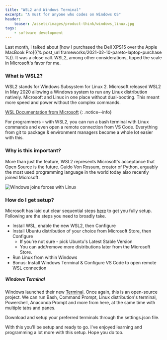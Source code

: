 ```yaml
---
title: "WSL2 and Windows Terminal"
excerpt: "A must for anyone who codes on Windows OS"
header:
    teaser: /assets/images/product-think/windows_linux.jpg
tags:
    - software development
---
```

Last month, I talked about [how I purchased the Dell XPS15 over the Apple MacBook Pro]({% post_url frameworks/2021-02-10-pareto-laptop-purchase %}). It was a close call. WSL2, among other considerations, tipped the scale in Microsoft's favor for me.

### What is WSL2?
WSL2 stands for Windows Subsystem for Linux 2. Microsoft released WSL2 in May 2020 allowing a Windows system to run any Linux distribution natively. Microsoft and Linux in one place without dual-booting. This meant more speed and power without the complex commands.

[WSL Documentation from Microsoft](https://docs.microsoft.com/en-us/windows/wsl/)
{: .notice--info}

For programmers - with WSL2, you can run a bash terminal with Linux commands and even open a remote connection from VS Code. Everything from git to package & environment managers become a whole lot easier with this.

### Why is this important?
More than just the feature, WSL2 represents Microsoft's acceptance that Open Source is the future. Guido Von Rossum, creator of Python, arguably the most used programming language in the world today also recently joined Microsoft.

![Windows joins forces with Linux]({{page.header.teaser}})

### How do I get setup?
Microsoft has laid out clear sequential steps [here](https://docs.microsoft.com/en-us/windows/wsl/install-win10) to get you fully setup. Following are the steps you need to broadly take.
- Install WSL, enable the new WSL2, then Configure
- Install Ubuntu distribution of your choice from Microsoft Store, then Configure
    - If you're not sure - pick Ubuntu's Latest Stable Version
	- You can add/remove more distributions later from the Microsoft Store.
- Run Linux from within Windows
- Bonus: Install Windows Terminal & Configure VS Code to open remote WSL connection

##### Windows Terminal
Windows launched their new [Terminal](https://aka.ms/terminal). Once again, this is an open-source project. We can run Bash, Command Prompt, Linux distribution's terminal, Powershell, Anaconda Prompt and more from here, at the same time with multiple tabs and panes.

Download and setup your preferred terminals through the settings.json file.

With this you'll be setup and ready to go. I've enjoyed learning and programming a lot more with this setup. Hope you do too.